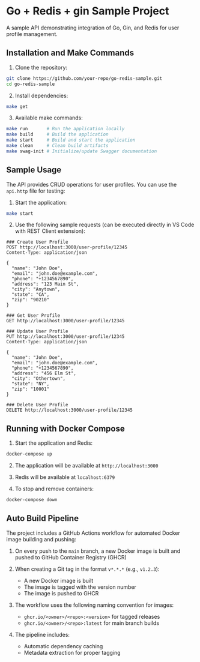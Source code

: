 # Go + Redis + gin Sample Project

A sample API demonstrating integration of Go, Gin, and Redis for user profile management.

## Installation and Make Commands

1. Clone the repository:

```bash
git clone https://github.com/your-repo/go-redis-sample.git
cd go-redis-sample
```

2. Install dependencies:

```bash
make get
```

3. Available make commands:

```bash
make run       # Run the application locally
make build     # Build the application
make start     # Build and start the application
make clean     # Clean build artifacts
make swag-init # Initialize/update Swagger documentation
```

## Sample Usage

The API provides CRUD operations for user profiles. You can use the `api.http` file for testing:

1. Start the application:

```bash
make start
```

2. Use the following sample requests (can be executed directly in VS Code with REST Client extension):

```http
### Create User Profile
POST http://localhost:3000/user-profile/12345
Content-Type: application/json

{
  "name": "John Doe",
  "email": "john.doe@example.com",
  "phone": "+1234567890",
  "address": "123 Main St",
  "city": "Anytown",
  "state": "CA",
  "zip": "90210"
}

### Get User Profile
GET http://localhost:3000/user-profile/12345

### Update User Profile
PUT http://localhost:3000/user-profile/12345
Content-Type: application/json

{
  "name": "John Doe",
  "email": "john.doe@example.com",
  "phone": "+1234567890",
  "address": "456 Elm St",
  "city": "Othertown",
  "state": "NY",
  "zip": "10001"
}

### Delete User Profile
DELETE http://localhost:3000/user-profile/12345
```

## Running with Docker Compose

1. Start the application and Redis:

```bash
docker-compose up
```

2. The application will be available at `http://localhost:3000`

3. Redis will be available at `localhost:6379`

4. To stop and remove containers:

```bash
docker-compose down
```

## Auto Build Pipeline

The project includes a GitHub Actions workflow for automated Docker image building and pushing:

1. On every push to the `main` branch, a new Docker image is built and pushed to GitHub Container Registry (GHCR)

2. When creating a Git tag in the format `v*.*.*` (e.g., `v1.2.3`):

   - A new Docker image is built
   - The image is tagged with the version number
   - The image is pushed to GHCR

3. The workflow uses the following naming convention for images:

   - `ghcr.io/<owner>/<repo>:<version>` for tagged releases
   - `ghcr.io/<owner>/<repo>:latest` for main branch builds

4. The pipeline includes:
   - Automatic dependency caching
   - Metadata extraction for proper tagging
